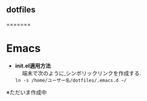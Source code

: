 ## dotfiles
=======
# Emacs
 * **init.el適用方法**<br>
 　  端末で次のように,シンボリックリンクを作成する.<br>
	`ln -s /home/ユーザー名/dotfiles/.emacs.d ~/`

※ただいま作成中

